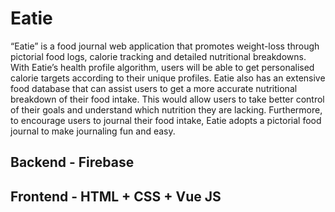 # Eatie

“Eatie” is a food journal web application that promotes weight-loss through pictorial food logs, calorie tracking and detailed nutritional breakdowns. With Eatie’s health profile algorithm, users will be able to get personalised calorie targets according to their unique profiles. Eatie also has an extensive food database that can assist users to get a more accurate nutritional breakdown of their food intake. This would allow users to take better control of their goals and understand which nutrition they are lacking. Furthermore, to encourage users to journal their food intake, Eatie adopts a pictorial food journal to make journaling fun and easy.

## Backend - Firebase

## Frontend - HTML + CSS + Vue JS
